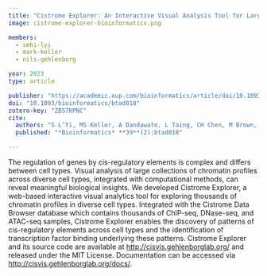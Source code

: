 ```yaml
---
title: "Cistrome Explorer: An Interactive Visual Analysis Tool for Large-Scale Epigenomic Data"
image: cistrome-explorer-bioinformatics.png

members:
  - sehi-lyi
  - mark-keller
  - nils-gehlenborg

year: 2023
type: article

publisher: "https://academic.oup.com/bioinformatics/article/doi/10.1093/bioinformatics/btad018/6998202"
doi: "10.1093/bioinformatics/btad018"
zotero-key: "ZB57KPNC"
cite:
  authors: "S L’Yi, MS Keller, A Dandawate, L Taing, CH Chen, M Brown, CA Meyer, N Gehlenborg"
  published: "*Bioinformatics* **39**(2):btad018"

---
```

The regulation of genes by cis-regulatory elements is complex and differs between cell types. Visual analysis of large collections of chromatin profiles across diverse cell types, integrated with computational methods, can reveal meaningful biological insights.
We developed Cistrome Explorer, a web-based interactive visual analytics tool for exploring thousands of chromatin profiles in diverse cell types. Integrated with the Cistrome Data Browser database which contains thousands of ChIP-seq, DNase-seq, and ATAC-seq samples, Cistrome Explorer enables the discovery of patterns of cis-regulatory elements across cell types and the identification of transcription factor binding underlying these patterns.
Cistrome Explorer and its source code are available at http://cisvis.gehlenborglab.org/ and released under the MIT License. Documentation can be accessed via http://cisvis.gehlenborglab.org/docs/.
